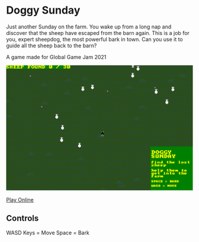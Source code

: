 # Doggy Sunday
Just another Sunday on the farm. You wake up from a long nap and discover that the sheep have escaped from the barn again. This is a job for you, expert sheepdog, the most powerful bark in town. Can you use it to guide all the sheep back to the barn?

A game made for Global Game Jam 2021

<img src="https://github.com/catapim/doggysunday/blob/main/src/img/screenshot.png?raw=true"/>

[Play Online](https://catapim.github.io/doggysunday/)

## Controls
WASD Keys = Move
Space = Bark

